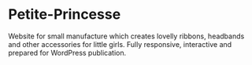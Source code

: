 # Petite-Princesse
Website for small manufacture which creates lovelly ribbons, headbands and other accessories for little girls. Fully responsive, interactive and prepared for WordPress publication.  
